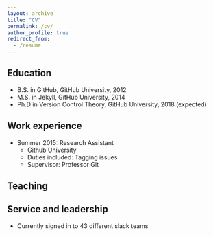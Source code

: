 ```yaml
---
layout: archive
title: "CV"
permalink: /cv/
author_profile: true
redirect_from:
  - /resume
---
```


## Education
* B.S. in GitHub, GitHub University, 2012
* M.S. in Jekyll, GitHub University, 2014
* Ph.D in Version Control Theory, GitHub University, 2018 (expected)

## Work experience
* Summer 2015: Research Assistant
  * Github University
  * Duties included: Tagging issues
  * Supervisor: Professor Git
  
## Teaching
  
## Service and leadership
* Currently signed in to 43 different slack teams
